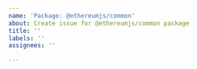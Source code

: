 ```yaml
---
name: 'Package: @ethereumjs/common'
about: Create issue for @ethereumjs/common package
title: ''
labels: ''
assignees: ''

---
```



